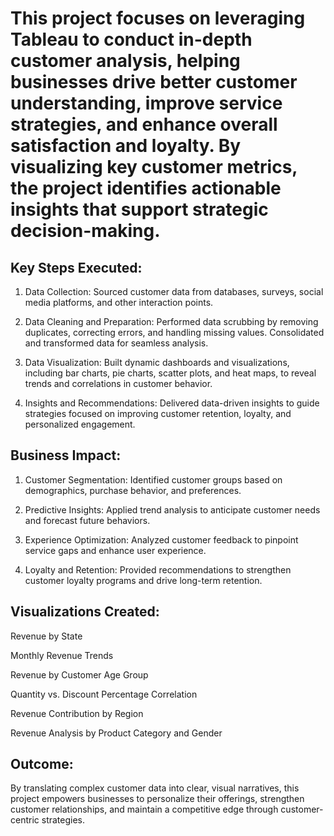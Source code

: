 # This project focuses on leveraging Tableau to conduct in-depth customer analysis, helping businesses drive better customer understanding, improve service strategies, and enhance overall satisfaction and loyalty. By visualizing key customer metrics, the project identifies actionable insights that support strategic decision-making.

## Key Steps Executed:

1. Data Collection: Sourced customer data from databases, surveys, social media platforms, and other interaction points.

2. Data Cleaning and Preparation: Performed data scrubbing by removing duplicates, correcting errors, and handling missing values. Consolidated and transformed data for seamless analysis.

3. Data Visualization: Built dynamic dashboards and visualizations, including bar charts, pie charts, scatter plots, and heat maps, to reveal trends and correlations in customer behavior.

4. Insights and Recommendations: Delivered data-driven insights to guide strategies focused on improving customer retention, loyalty, and personalized engagement.

## Business Impact:

1. Customer Segmentation: Identified customer groups based on demographics, purchase behavior, and preferences.

2. Predictive Insights: Applied trend analysis to anticipate customer needs and forecast future behaviors.

3. Experience Optimization: Analyzed customer feedback to pinpoint service gaps and enhance user experience.

4. Loyalty and Retention: Provided recommendations to strengthen customer loyalty programs and drive long-term retention.

## Visualizations Created:

Revenue by State

Monthly Revenue Trends

Revenue by Customer Age Group

Quantity vs. Discount Percentage Correlation

Revenue Contribution by Region

Revenue Analysis by Product Category and Gender

## Outcome:
By translating complex customer data into clear, visual narratives, this project empowers businesses to personalize their offerings, strengthen customer relationships, and maintain a competitive edge through customer-centric strategies.

